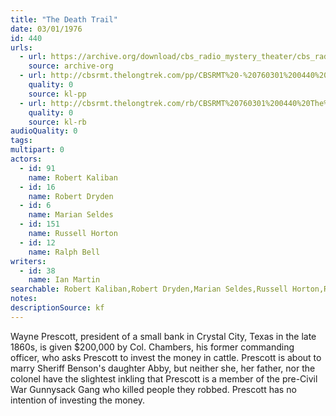 ```yaml
---
title: "The Death Trail"
date: 03/01/1976
id: 440
urls: 
  - url: https://archive.org/download/cbs_radio_mystery_theater/cbs_radio_mystery_theater-0401-0450.zip/cbs_radio_mystery_theater-0401-0450%2Fcbsrmt_0440_the_death_trail.mp3
    source: archive-org
  - url: http://cbsrmt.thelongtrek.com/pp/CBSRMT%20-%20760301%200440%20The%20Death%20Trail_pp.mp3
    quality: 0
    source: kl-pp
  - url: http://cbsrmt.thelongtrek.com/rb/CBSRMT%20760301%200440%20The%20Death%20Trail_wuwm%20recorded%207_20_76.mp3
    quality: 0
    source: kl-rb
audioQuality: 0
tags: 
multipart: 0
actors:  
  - id: 91
    name: Robert Kaliban  
  - id: 16
    name: Robert Dryden  
  - id: 6
    name: Marian Seldes  
  - id: 151
    name: Russell Horton  
  - id: 12
    name: Ralph Bell
writers:  
  - id: 38
    name: Ian Martin
searchable: Robert Kaliban,Robert Dryden,Marian Seldes,Russell Horton,Ralph Bell Ian Martin
notes: 
descriptionSource: kf
---
```

Wayne Prescott, president of a small bank in Crystal City, Texas in the late 1860s, is given $200,000 by Col. Chambers, his former commanding officer, who asks Prescott to invest the money in cattle. Prescott is about to marry Sheriff Benson's daughter Abby, but neither she, her father, nor the colonel have the slightest inkling that Prescott is a member of the pre-Civil War Gunnysack Gang who killed people they robbed. Prescott has no intention of investing the money.